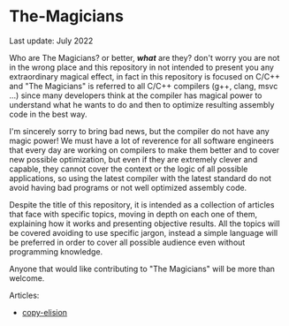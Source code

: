 # The-Magicians

Last update: July 2022

Who are The Magicians? or better, ***what*** are they? don't worry you are not in the wrong place and this repository in not intended to present you any extraordinary magical effect, in fact in this repository is focused on C/C++ and "The Magicians" is referred to all C/C++ compilers (g++, clang, msvc ...) since many developers think at the compiler has magical power to understand what he wants to do and then to optimize resulting assembly code in the best way. 

I'm sincerely sorry to bring bad news, but the compiler do not have any magic power! We must have a lot of reverence for all software engineers that every day are working on compilers to make them better and to cover new possible optimization, but even if they are extremely clever and capable, they cannot cover the context or the logic of all possible applications, so using the latest compiler with the latest standard do not avoid having bad programs or not well optimized assembly code.

Despite the title of this repository, it is intended as a collection of articles that face with specific topics, moving in depth on each one of them, explaining how it works and presenting objective results. All the topics will be covered avoiding to use specific jargon, instead a simple language will be preferred in order to cover all possible audience even without programming knowledge.

Anyone that would like contributing to "The Magicians" will be more than welcome.

Articles:

- [copy-elision](copy-elision/README.md)
